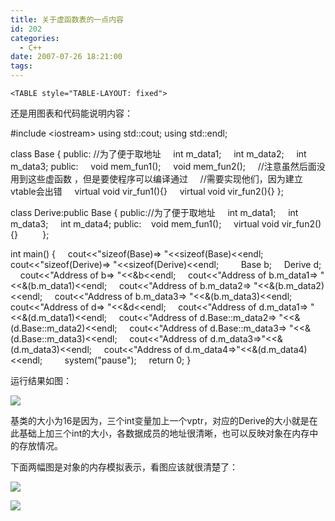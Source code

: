 ```yaml
---
title: 关于虚函数表的一点内容
id: 202
categories:
  - C++
date: 2007-07-26 18:21:00
tags:
---
```


    <TABLE style="TABLE-LAYOUT: fixed">
<TBODY>
<TR>
<TD>
<DIV class=cnt id=blog_text>还是用图表和代码能说明内容： 

#include &lt;iostream&gt;
using std::cout;
using std::endl;

class Base
{
public: //为了便于取地址 
&nbsp;&nbsp;&nbsp; int m_data1;
&nbsp;&nbsp;&nbsp; int m_data2;
&nbsp;&nbsp;&nbsp; int m_data3;
public:
&nbsp;&nbsp;&nbsp; void mem_fun1(); 
&nbsp;&nbsp;&nbsp; void mem_fun2();
&nbsp;&nbsp;&nbsp; //注意虽然后面没用到这些虚函数 ，但是要使程序可以编译通过
&nbsp;&nbsp;&nbsp; //需要实现他们，因为建立vtable会出错 
&nbsp;&nbsp;&nbsp; virtual void vir_fun1(){}
&nbsp;&nbsp;&nbsp; virtual void vir_fun2(){} 
};&nbsp;&nbsp;&nbsp;

class Derive:public Base
{
public://为了便于取地址 
&nbsp;&nbsp;&nbsp; int m_data1;
&nbsp;&nbsp;&nbsp; int m_data3;
&nbsp;&nbsp;&nbsp; int m_data4;
public:
&nbsp;&nbsp; void mem_fun1(); 
&nbsp;&nbsp;&nbsp; virtual void vir_fun2(){}&nbsp;&nbsp;&nbsp;&nbsp;&nbsp;&nbsp;&nbsp;&nbsp;&nbsp; 
};

int main()
{
&nbsp;&nbsp;&nbsp; cout&lt;&lt;"sizeof(Base)=&gt; "&lt;&lt;sizeof(Base)&lt;&lt;endl;
&nbsp;&nbsp;&nbsp; cout&lt;&lt;"sizeof(Derive)=&gt; "&lt;&lt;sizeof(Derive)&lt;&lt;endl;
&nbsp;&nbsp;&nbsp; 
&nbsp;&nbsp;&nbsp; Base b;
&nbsp;&nbsp;&nbsp; Derive d;
&nbsp;&nbsp;&nbsp; cout&lt;&lt;"Address of b=&gt; "&lt;&lt;&amp;b&lt;&lt;endl;
&nbsp;&nbsp;&nbsp; cout&lt;&lt;"Address of b.m_data1=&gt; "&lt;&lt;&amp;(b.m_data1)&lt;&lt;endl;
&nbsp;&nbsp;&nbsp; cout&lt;&lt;"Address of b.m_data2=&gt; "&lt;&lt;&amp;(b.m_data2)&lt;&lt;endl;
&nbsp;&nbsp;&nbsp; cout&lt;&lt;"Address of b.m_data3=&gt; "&lt;&lt;&amp;(b.m_data3)&lt;&lt;endl;
&nbsp;&nbsp;&nbsp; 
&nbsp;&nbsp;&nbsp; cout&lt;&lt;"Address of d=&gt; "&lt;&lt;&amp;d&lt;&lt;endl;
&nbsp;&nbsp;&nbsp; cout&lt;&lt;"Address of d.m_data1=&gt; "&lt;&lt;&amp;(d.m_data1)&lt;&lt;endl;
&nbsp;&nbsp;&nbsp; cout&lt;&lt;"Address of d.Base::m_data2=&gt; "&lt;&lt;&amp;(d.Base::m_data2)&lt;&lt;endl;
&nbsp;&nbsp;&nbsp; cout&lt;&lt;"Address of d.Base::m_data3=&gt; "&lt;&lt;&amp;(d.Base::m_data3)&lt;&lt;endl;
&nbsp;&nbsp;&nbsp; cout&lt;&lt;"Address of d.m_data3=&gt;"&lt;&lt;&amp;(d.m_data3)&lt;&lt;endl;
&nbsp;&nbsp;&nbsp; cout&lt;&lt;"Address of d.m_data4=&gt;"&lt;&lt;&amp;(d.m_data4)&lt;&lt;endl;
&nbsp;&nbsp;&nbsp; 
&nbsp;&nbsp;&nbsp; system("pause");
&nbsp;&nbsp;&nbsp; return 0;
}&nbsp;&nbsp;&nbsp;&nbsp;&nbsp;&nbsp;&nbsp;

运行结果如图：

![](http://blog.programfan.com/upfile/200707/2007072600344.gif)

基类的大小为16是因为，三个int变量加上一个vptr，对应的Derive的大小就是在此基础上加三个int的大小，各数据成员的地址很清晰，也可以反映对象在内存中的存放情况。

下面两幅图是对象的内存模拟表示，看图应该就很清楚了：

![](http://blog.programfan.com/upfile/200707/20070726003415.gif)

![](http://blog.programfan.com/upfile/200707/2007072600349.gif)
</DIV></TD></TR></TBODY></TABLE>
</div>
